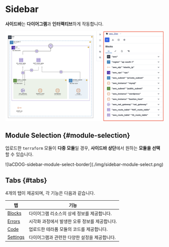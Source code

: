 # Sidebar

**사이드바**는 **다이어그램**과 **인터랙티브**하게 작동합니다.

![IaCDOG-sidebar-border](./img/sidebar.png)

## Module Selection {#module-selection}

업로드한 `terraform` 모듈이 **다중 모듈**일 경우, **사이드바 상단**에서 원하는 **모듈을 선택**할 수 있습니다.

<div style={{maxWidth:400}}>
![IaCDOG-sidebar-module-select-border](./img/sidebar-module-select.png)
</div>

## Tabs {#tabs}

4개의 탭이 제공되며, 각 기능은 다음과 같습니다.

| 탭                     | 기능                                           |
| ---------------------- | ---------------------------------------------- |
| [Blocks](./blocks)     | 다이어그램 리소스의 상세 정보를 제공합니다.    |
| [Errors](./errors)     | 시각화 과정에서 발생한 오류 정보를 제공합니다. |
| [Code](./code)         | 업로드한 테라폼 모듈의 코드를 제공합니다.      |
| [Settings](./settings) | 다이어그램과 관련한 다양한 설정을 제공합니다.  |

